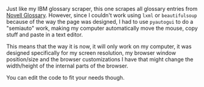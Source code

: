 Just like my IBM glossary scraper, this one scrapes all glossary entries from [Novell Glossary](https://www.novell.com/documentation/glossary/?page=/documentation/glossary/glossenu/data/gl24.html). However, since I couldn't work using `lxml` or `beautifulsoup` because of the way the page was designed, I had to use `pyautogui` to do a "semiauto" work, making my computer automatically move the mouse, copy stuff and paste in a text editor. 

This means that the way it is now, it will only work on my computer, it was designed specifically for my screen resolution, my browser window position/size and the browser customizations I have that might change the width/height of the internal parts of the browser.

You can edit the code to fit your needs though.